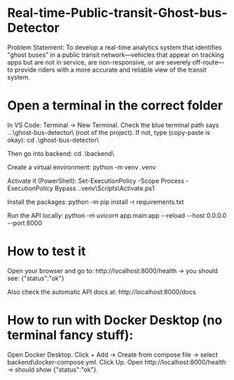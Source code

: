 # Real-time-Public-transit-Ghost-bus-Detector
Problem Statement: To develop a real-time analytics system that identifies "ghost buses" in a public transit network—vehicles that appear on tracking apps but are not in service, are non-responsive, or are severely off-route—to provide riders with a more accurate and reliable view of the transit system.

# Open a terminal in the correct folder
In VS Code: Terminal → New Terminal.
Check the blue terminal path says ...\ghost-bus-detector\ (root of the project).
If not, type (copy-paste is okay):
  cd .\ghost-bus-detector\
  
Then go into backend:
  cd .\backend\

Create a virtual environment:
  python -m venv .venv

Activate it (PowerShell):
  Set-ExecutionPolicy -Scope Process -ExecutionPolicy Bypass
  .\.venv\Scripts\Activate.ps1

Install the packages:
  python -m pip install -r requirements.txt

Run the API locally:
  python -m uvicorn app.main:app --reload --host 0.0.0.0 --port 8000

# How to test it
Open your browser and go to: http://localhost:8000/health → you should see:
  {"status":"ok"}

Also check the automatic API docs at: http://localhost:8000/docs

# How to run with Docker Desktop (no terminal fancy stuff):
Open Docker Desktop.
Click + Add → Create from compose file → select backend\docker-compose.yml.
Click Up.
Open http://localhost:8000/health → should show {"status":"ok"}.
